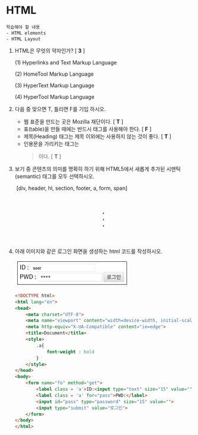 # HTML

```
학습해야 할 내용
- HTML elements
- HTML Layout
```

1. HTML은 무엇의 약자인가? [ **3** ]

   (1) Hyperlinks and Text Markup Language

   (2) HomeTool Markup Language

   (3) HyperText Markup Language

   (4) HyperTool Markup Language



2. 다음 중 맞으면 T, 틀리면 F를 기입 하시오.
   - 웹 표준을 만드는 곳은 Mozilla 재단이다. [ **T** ]
   - 표(table)을 만들 때에는 반드시 <th> 태그를 사용해야 한다. [ **F** ]
   - 제목(Heading) 태그는 제목 이외에는 사용하지 않는 것이 좋다. [ **T** ]
   - 인용문을 가리키는 태그는 <blockquote> 이다. [ **T** ]



3. 보기 중 콘텐츠의 의미를 명확히 하기 위해 HTML5에서 새롭게 추가된 시맨틱(semantic) 태그를 모두 선택하시오.

   ​						[div, header, hl, section, footer, a, form, span]

   ​						**<header>, <footer>, <section>, <footer>**



4. 아래 이미지와 같은 로그인 화면을 생성하는 html 코드를 작성하시오.

   ![](image/1.png)

   ```html
   <!DOCTYPE html>
   <html lang="en">
   <head>
       <meta charset="UTF-8">
       <meta name="viewport" content="width=device-width, initial-scale=1.0">
       <meta http-equiv="X-UA-Compatible" content="ie=edge">
       <title>Document</title>
       <style>
           .a{
               font-weight : bold
           }
       </style>
   </head>
   <body>
       <form name="fo" method="get">
           <label class = 'a'>ID:<input type="text" size="15" value=""></label><br>
           <label class = 'a' for="pass">PWD:</label>
           <input id="pass" type="password" size="15" value="">
           <input type="submit" value="로그인">
       </form>
   </body>
   </html>
   ```


